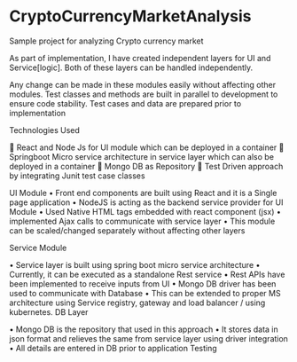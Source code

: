 # CryptoCurrencyMarketAnalysis
Sample project for analyzing Crypto currency market


As part of implementation, I have created independent layers for UI and Service[logic]. Both of these layers can be handled independently.

Any change can be made in these modules easily without affecting other modules.
Test classes and methods are built in parallel to development to ensure code stability.
Test cases and data are prepared prior to implementation


Technologies Used 

	React and Node Js for UI module which can be deployed in a container 
	Springboot Micro service architecture in service layer which can also be deployed in a container
	Mongo DB as Repository
	Test Driven approach by integrating Junit test case classes


UI Module
•	Front end components are built using React and it is a Single page application
•	NodeJS is acting as the backend service provider for UI Module
•	Used Native HTML tags embedded with react component (jsx) 
•	 implemented Ajax calls to communicate with service layer
•	This module can be scaled/changed separately without affecting other layers

Service Module
      
•	Service layer is built using spring boot micro service architecture
•	Currently, it can be executed as a standalone Rest service 
•	Rest APIs have been implemented to receive inputs from UI
•	Mongo DB driver has been used to communicate with Database
•	This can be extended to proper MS architecture using Service registry, gateway and load balancer / using kubernetes.
DB Layer

•	Mongo DB is the repository that used in this approach
•	 It stores data in json format and relieves the same from service layer using driver integration
•	All details are entered in DB prior to application Testing




